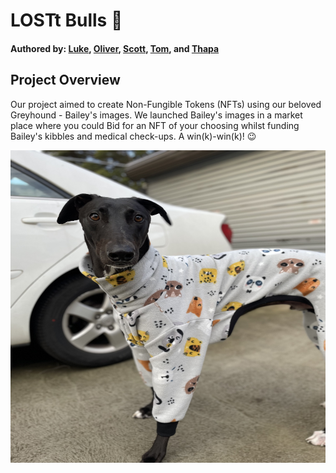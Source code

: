 # LOSTt Bulls :ox:
#### Authored by: [Luke](https://github.com/lukekonsta7), [Oliver](https://github.com/OliverGeddes), [Scott](https://github.com/Bomegolf), [Tom](https://github.com/kez4twez), and [Thapa](https://github.com/TribThapa)

## Project Overview
Our project aimed to create Non-Fungible Tokens (NFTs) using our beloved Greyhound - Bailey's images. We launched Bailey's images in a market place where you could Bid for an NFT of your choosing whilst funding Bailey's kibbles and medical check-ups. A win(k)-win(k)! :wink:
 
<p align="center">
    	<img src="/bailey/BaileyPose.jpg" width="1000" height="500">
</p>